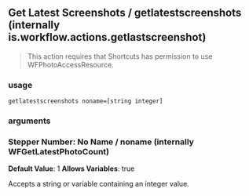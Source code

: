 
## Get Latest Screenshots / getlatestscreenshots (internally is.workflow.actions.getlastscreenshot)


> This action requires that Shortcuts has permission to use WFPhotoAccessResource.

### usage
`getlatestscreenshots noname=[string integer]`

### arguments
### Stepper Number: No Name / noname (internally WFGetLatestPhotoCount)
**Default Value**: 1
**Allows Variables**: true


Accepts a string 
or variable
containing an integer value.
